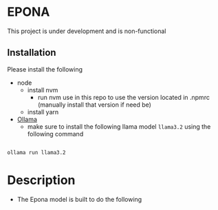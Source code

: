# EPONA

This project is under development and is non-functional

## Installation

Please install the following

- node
  - install nvm
    - run nvm use in this repo to use the version located in .npmrc (manually install that version if need be)
  - install yarn
- [Ollama](https://ollama.com/)
  - make sure to install the following llama model `llama3.2` using the following command
```bash

ollama run llama3.2
```



# Description

- The Epona model is built to do the following
